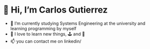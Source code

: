 # 👋 Hi, I’m Carlos Gutierrez
- 🌱 I’m currently studying Systems Engineering at the university and learning programming by myself
- 👀 I love to learn new things, 🕹️ and 🍕
- 📫 you can contact me on linkedin/

<!---
CarlosGutierrezA/CarlosGutierrezA is a ✨ special ✨ repository because its `README.md` (this file) appears on your GitHub profile.
You can click the Preview link to take a look at your changes.
--->
